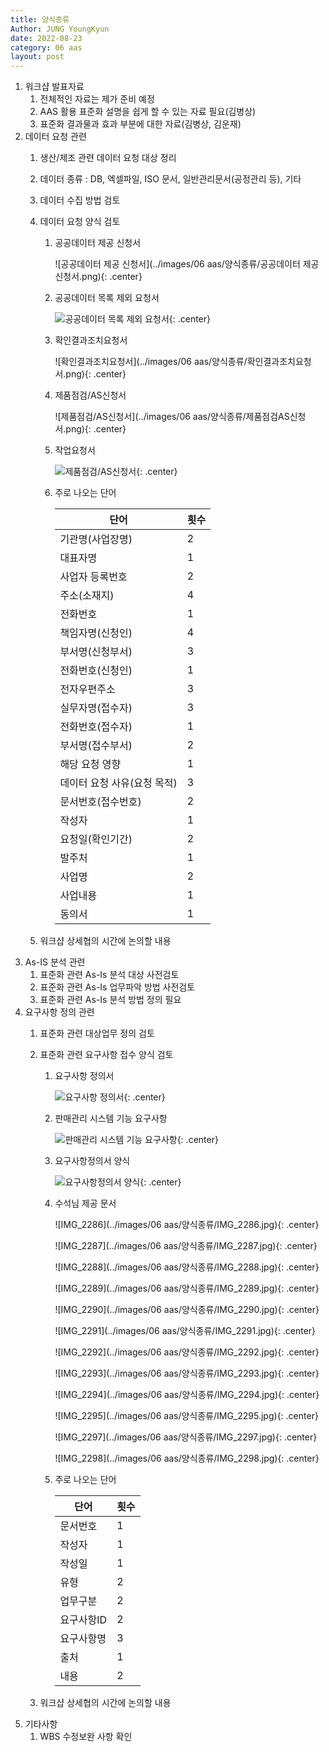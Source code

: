 ```yaml
---
title: 양식종류
Author: JUNG YoungKyun
date: 2022-08-23
category: 06 aas
layout: post
---
```


1. 워크샵 발표자료
    1. 전체적인 자료는 제가 준비 예정
    2. AAS 활용 표준화 설명을 쉽게 할 수 있는 자료 필요(김병상)
    3. 표준화 결과물과 효과 부분에 대한 자료(김병상, 김운재)
2. 데이터 요청 관련
    1. 생산/제조 관련 데이터 요청 대상 정리
    2. 데이터 종류 : DB, 엑셀파일, ISO 문서, 일반관리문서(공정관리 등), 기타
    3. 데이터 수집 방법 검토
    4. 데이터 요청 양식 검토
        
        1. 공공데이터 제공 신청서
        
            ![공공데이터 제공 신청서](../images/06 aas/양식종류/공공데이터 제공 신청서.png){: .center}
            
        2. 공공데이터 목록 제외 요청서
        
            ![공공데이터 목록 제외 요청서](https://yimgf-thinkzon.yesform.com/docimgs/public/1/42/41896/41895323.jpg){: .center}
            
        3. 확인결과조치요청서
            
            ![확인결과조치요청서](../images/06 aas/양식종류/확인결과조치요청서.png){: .center}

        4. 제품점검/AS신청서
            
            ![제품점검/AS신청서](../images/06 aas/양식종류/제품점검AS신청서.png){: .center}
            
        5. 작업요청서
        
            ![제품점검/AS신청서](https://mblogthumb-phinf.pstatic.net/20140617_77/superxt_1402996315383VpWXF_PNG/%C0%DB%BE%F7%BF%E4%C3%BB%BC%AD1.png?type=w2){: .center}

        7. 주로 나오는 단어
                    
            |단어|횟수|
            |---|---|
            |기관명(사업장명)|2|
            |대표자명|1|
            |사업자 등록번호|2|
            |주소(소재지)|4|
            |전화번호|1|
            |책임자명(신청인)|4|
            |부서명(신청부서)|3|
            |전화번호(신청인)|1|
            |전자우편주소|3|
            |실무자명(접수자)|3|
            |전화번호(접수자)|1|
            |부서명(접수부서)|2|
            |해당 요청 영향|1|
            |데이터 요청 사유(요청 목적)|3|
            |문서번호(접수번호)|2|
            |작성자|1|
            |요청일(확인기간)|2|
            |발주처|1|
            |사업명|2|
            |사업내용|1|
            |동의서|1|
            
    5. 워크샵 상세협의 시간에 논의할 내용
3. As-IS 분석 관련
    1. 표준화 관련 As-Is 분석 대상 사전검토
    2. 표준화 관련 As-Is 업무파악 방법 사전검토
    3. 표준화 관련 As-Is 분석 방법 정의 필요
4. 요구사항 정의 관련
    1. 표준화 관련 대상업무 정의 검토
    2. 표준화 관련 요구사항 접수 양식 검토
    
        1. 요구사항 정의서
                
            ![요구사항 정의서](https://mblogthumb-phinf.pstatic.net/20111117_277/kkson50_1321497534627yqObB_JPEG/%C0%CC%B9%CC%C1%F6_3.jpg?type=w2){: .center}
            
        2. 판매관리 시스템 기능 요구사항
        
            ![판매관리 시스템 기능 요구사항](https://mblogthumb-phinf.pstatic.net/20120130_87/kkson50_1327906864504ejUVx_PNG/%B1%E2%B4%C9%B8%ED%BC%BC%BC%B8.png?type=w2){: .center}
            
        3. 요구사항정의서 양식
            
            ![요구사항정의서 양식](https://t1.daumcdn.net/cfile/tistory/223D844D55D129450C){: .center}

        4. 수석님 제공 문서
                
            ![IMG_2286](../images/06 aas/양식종류/IMG_2286.jpg){: .center}
            
            ![IMG_2287](../images/06 aas/양식종류/IMG_2287.jpg){: .center}
            
            ![IMG_2288](../images/06 aas/양식종류/IMG_2288.jpg){: .center}
            
            ![IMG_2289](../images/06 aas/양식종류/IMG_2289.jpg){: .center}
            
            ![IMG_2290](../images/06 aas/양식종류/IMG_2290.jpg){: .center}
            
            ![IMG_2291](../images/06 aas/양식종류/IMG_2291.jpg){: .center}
            
            ![IMG_2292](../images/06 aas/양식종류/IMG_2292.jpg){: .center}
            
            ![IMG_2293](../images/06 aas/양식종류/IMG_2293.jpg){: .center}
            
            ![IMG_2294](../images/06 aas/양식종류/IMG_2294.jpg){: .center}
            
            ![IMG_2295](../images/06 aas/양식종류/IMG_2295.jpg){: .center}
            
            ![IMG_2297](../images/06 aas/양식종류/IMG_2297.jpg){: .center}
            
            ![IMG_2298](../images/06 aas/양식종류/IMG_2298.jpg){: .center}

        5. 주로 나오는 단어
                            
            |단어|횟수|
            |---|---|
            |문서번호|1|
            |작성자|1|
            |작성일|1|
            |유형|2|
            |업무구분|2|
            |요구사항ID|2|
            |요구사항명|3|
            |출처|1|
            |내용|2|
    
    3. 워크샵 상세협의 시간에 논의할 내용
5. 기타사항
    1. WBS 수정보완 사항 확인